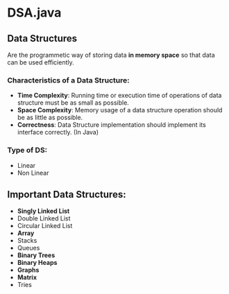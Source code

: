 # DSA.java

## Data Structures

Are the programmetic way of storing data **in  memory space** so that data can be used efficiently.

### Characteristics of a Data Structure:
- **Time Complexity**: Running time or execution time of operations of data structure must be as small as possible.
- **Space Complexity**: Memory usage of a data structure operation should be as little as possible.
- **Correctness**: Data Structure implementation should implement its interface correctly. (In Java)

### Type of DS:

- Linear
- Non Linear

## Important Data Structures:

- **Singly Linked List**
- Double Linked List
- Circular Linked List
- **Array**
- Stacks
- Queues
- **Binary Trees**
- **Binary Heaps**
- **Graphs**
- **Matrix**
- Tries